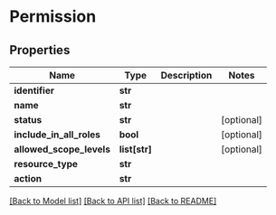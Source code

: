 # Permission

## Properties
Name | Type | Description | Notes
------------ | ------------- | ------------- | -------------
**identifier** | **str** |  | 
**name** | **str** |  | 
**status** | **str** |  | [optional] 
**include_in_all_roles** | **bool** |  | [optional] 
**allowed_scope_levels** | **list[str]** |  | [optional] 
**resource_type** | **str** |  | 
**action** | **str** |  | 

[[Back to Model list]](../README.md#documentation-for-models) [[Back to API list]](../README.md#documentation-for-api-endpoints) [[Back to README]](../README.md)

